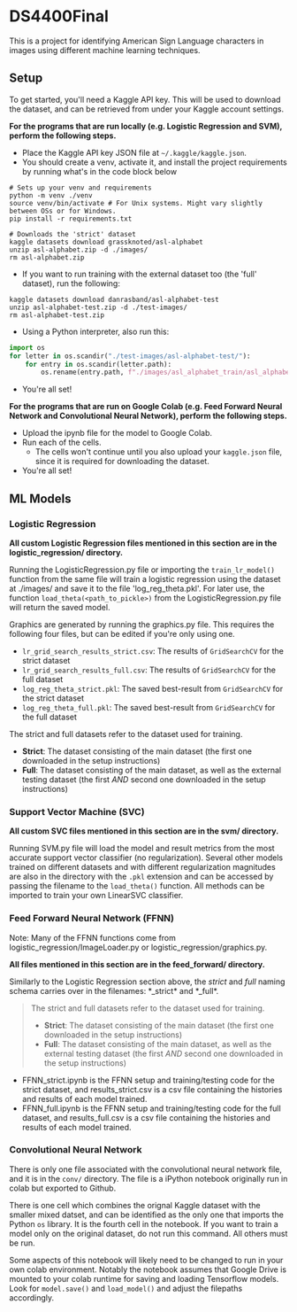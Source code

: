 # DS4400Final

This is a project for identifying American Sign Language characters in images using different machine learning 
techniques. 

## Setup


To get started, you'll need a Kaggle API key. This will be used to download the dataset, and can be retrieved
from under your Kaggle account settings. 

__For the programs that are run locally (e.g. Logistic Regression and SVM), perform the following steps.__

- Place the Kaggle API key JSON file at `~/.kaggle/kaggle.json`. 
- You should create a venv, activate it, and install the project requirements by running what's in the code
block below

```shell
# Sets up your venv and requirements
python -m venv ./venv
source venv/bin/activate # For Unix systems. Might vary slightly between OSs or for Windows.
pip install -r requirements.txt

# Downloads the 'strict' dataset
kaggle datasets download grassknoted/asl-alphabet
unzip asl-alphabet.zip -d ./images/
rm asl-alphabet.zip
```

  - If you want to run training with the external dataset too (the 'full' dataset), run the following:
```shell
kaggle datasets download danrasband/asl-alphabet-test
unzip asl-alphabet-test.zip -d ./test-images/
rm asl-alphabet-test.zip
```
  - Using a Python interpreter, also run this:
```python
import os
for letter in os.scandir("./test-images/asl-alphabet-test/"):
    for entry in os.scandir(letter.path):
        os.rename(entry.path, f"./images/asl_alphabet_train/asl_alphabet_train/{letter.name}/{entry.name}")
```

- You're all set!

__For the programs that are run on Google Colab (e.g. Feed Forward Neural Network and Convolutional Neural Network),
perform the following steps.__

- Upload the ipynb file for the model to Google Colab.
- Run each of the cells.
  - The cells won't continue until you also upload your `kaggle.json` file, since it is required for downloading the 
  dataset.
- You're all set!

## ML Models

### Logistic Regression

__All custom Logistic Regression files mentioned in this section are in 
the logistic_regression/ directory.__

Running the LogisticRegression.py file or importing the `train_lr_model()` function from
the same file will train a logistic regression using the dataset at ./images/ and save
it to the file 'log_reg_theta.pkl'. For later use, the function 
`load_theta(<path_to_pickle>)` from the LogisticRegression.py file will return the saved
model.

Graphics are generated by running the graphics.py file. This requires the following four
files, but can be edited if you're only using one.
- `lr_grid_search_results_strict.csv`: The results of `GridSearchCV` for the strict dataset
- `lr_grid_search_results_full.csv`: The results of `GridSearchCV` for the full dataset
- `log_reg_theta_strict.pkl`: The saved best-result from `GridSearchCV` for the strict dataset
- `log_reg_theta_full.pkl`: The saved best-result from `GridSearchCV` for the full dataset

The strict and full datasets refer to the dataset used for training. 
- __Strict__: The dataset consisting of the main dataset (the first one downloaded in 
  the setup instructions)
- __Full__: The dataset consisting of the main dataset, as well as the external testing 
  dataset (the first _AND_ second one downloaded in the setup instructions)

### Support Vector Machine (SVC)
__All custom SVC files mentioned in this section are in the svm/ directory.__

Running SVM.py file will load the model and result metrics from the most accurate support
vector classifier (no regularization). Several other models trained on different datasets
and with different regularization magnitudes are also in the directory with the  `.pkl` extension
and can be accessed by passing the filename to the `load_theta()` function. All methods can
be imported to train your own LinearSVC classifier.

### Feed Forward Neural Network (FFNN)

Note: Many of the FFNN functions come from logistic_regression/ImageLoader.py or 
logistic_regression/graphics.py.

__All files mentioned in this section are in the feed_forward/ directory.__

Similarly to the Logistic Regression section above, the _strict_ and _full_ naming schema
carries over in the filenames: \*_strict\* and \*_full\*. 

>The strict and full datasets refer to the dataset used for training.
>- __Strict__: The dataset consisting of the main dataset (the first one downloaded in
   the setup instructions)
>- __Full__: The dataset consisting of the main dataset, as well as the external testing
   dataset (the first _AND_ second one downloaded in the setup instructions)

- FFNN_strict.ipynb is the FFNN setup and training/testing code for the strict dataset, and
  results_strict.csv is a csv file containing the histories and results of each model trained.
- FFNN_full.ipynb is the FFNN setup and training/testing code for the full dataset, and
  results_full.csv is a csv file containing the histories and results of each model trained.

### Convolutional Neural Network
There is only one file associated with the convolutional neural network file, and it is in the `conv/`
directory. The file is a iPython notebook originally run in colab but exported to Github.

There is one cell which combines the orignal Kaggle dataset with the smaller mixed datset, and can be
identified as the only one that imports the Python `os` library. It is the fourth cell in the notebook.
If you want to train a model only on the original dataset, do not run this command. All others must be run.

Some aspects of this notebook will likely need to be changed to run in your own colab environment. Notably
the notebook assumes that Google Drive is mounted to your colab runtime for saving and loading Tensorflow models.
Look for `model.save()` and `load_model()` and adjust the filepaths accordingly.
